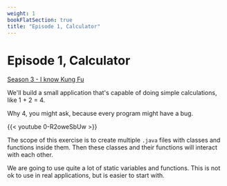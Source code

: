 ```yaml
---
weight: 1
bookFlatSection: true
title: "Episode 1, Calculator"
---
```


# Episode 1, Calculator

[Season 3 - I know Kung Fu](/docs/java/season_3/)

We'll build a small application that's capable of doing simple calculations, like 1 + 2 = 4.

Why 4, you might ask, because every program might have a bug.

{{< youtube 0-R2oweSbUw >}}

The scope of this exercise is to create multiple `.java` files with classes and functions inside them.
Then these classes and their functions will interact with each other.

We are going to use quite a lot of static variables and functions. 
This is not ok to use in real applications, but is easier to start with.